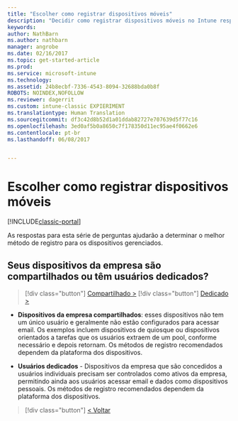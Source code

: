```yaml
---
title: "Escolher como registrar dispositivos móveis"
description: "Decidir como registrar dispositivos móveis no Intune respondendo algumas perguntas simples"
keywords: 
author: NathBarn
ms.author: nathbarn
manager: angrobe
ms.date: 02/16/2017
ms.topic: get-started-article
ms.prod: 
ms.service: microsoft-intune
ms.technology: 
ms.assetid: 24b8ecbf-7336-4543-8094-32688bda0b8f
ROBOTS: NOINDEX,NOFOLLOW
ms.reviewer: dagerrit
ms.custom: intune-classic EXPIERIMENT
ms.translationtype: Human Translation
ms.sourcegitcommit: df3c42d8b52d1a01ddab82727e707639d5f77c16
ms.openlocfilehash: 3ed0af5b0a8650c7f178350d11ec95ae4f0662e6
ms.contentlocale: pt-br
ms.lasthandoff: 06/08/2017


---
```

# <a name="choose-how-to-enroll-mobile-devices"></a>Escolher como registrar dispositivos móveis

[!INCLUDE[classic-portal](../includes/classic-portal.md)]

As respostas para esta série de perguntas ajudarão a determinar o melhor método de registro para os dispositivos gerenciados.

## <a name="are-your-company-owned-devices-shared-or-do-they-have-dedicated-users"></a>**Seus dispositivos da empresa são compartilhados ou têm usuários dedicados?**

> [!div class="button"]
[Compartilhado >](choose-how-to-enroll-devices4.md)
> [!div class="button"]
[Dedicado >](choose-how-to-enroll-devices6.md)

- **Dispositivos da empresa compartilhados**: esses dispositivos não tem um único usuário e geralmente não estão configurados para acessar email. Os exemplos incluem dispositivos de quiosque ou dispositivos orientados a tarefas que os usuários extraem de um pool, conforme necessário e depois retornam. Os métodos de registro recomendados dependem da plataforma dos dispositivos.

- **Usuários dedicados** - Dispositivos da empresa que são concedidos a usuários individuais precisam ser controlados como ativos da empresa, permitindo ainda aos usuários acessar email e dados como dispositivos pessoais. Os métodos de registro recomendados dependem da plataforma dos dispositivos.

> [!div class="button"]
[< Voltar](choose-how-to-enroll-devices1.md)

